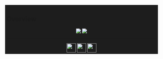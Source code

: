 <div style="background-color: #1D1D1D; padding: 5px">
  <!-- Overview Cards -->
  <h2>Overview</h2>
  <p align="center" style="padding:1px;">
    <img src="https://github-readme-stats.vercel.app/api?username=douglaskosvoski&show_icons=true&count_private=true&line_height=27&theme=tokyonight">
    <img src="https://github-readme-stats.vercel.app/api/top-langs/?username=douglaskosvoski&count_private=true&hide=VHDL&langs_count=3&theme=tokyonight">
  </p>

  <!-- Contacts -->
  <hr/>
  <div align="center">
    <a href="https://twitter.com/attoryz" target="_blank"><img align="center" src="https://www.vectorlogo.zone/logos/twitter/twitter-tile.svg" alt="twiiter" height="30" width="30" /></a>
    <a href="https://linkedin.com/in/douglas-kosvoski-a89b54147/" target="_blank"><img align="center" src="https://www.vectorlogo.zone/logos/linkedin/linkedin-icon.svg" alt="linkedin" height="30" width="30" /></a>
    <a href="mailto:douglas.contactpro@gmail.com" target="_blank"><img align="center" src="https://www.vectorlogo.zone/logos/gmail/gmail-icon.svg" alt="email" height="30" width="30" /></a>
  </div>
  </div>
</div>
